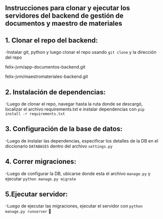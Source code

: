 ## Instrucciones para clonar y ejecutar los servidores del backend de gestión de documentos y maestro de materiales

## 1. Clonar el repo del backend:

-Instalar git, python y luego clonar el repo usando `git clone` y la dirección del repo

felix-jvm/app-documentos-backend.git

felix-jvm/maestromateriales-backend.git

## 2. Instalación de dependencias:

-Luego de clonar el repo, navegar hasta la ruta donde se descargó, localizar el archivo requirements.txt e instalar dependencias con `pip install -r requirements.txt`

## 3. Configuración de la base de datos:

-Luego de instalar las dependencias, especificar los detalles de la DB en el diccionario `DATABASES` dentro del archivo `settings.py`

## 4. Correr migraciones:

-Luego de configurar la DB, ubicarse donde esta el archivo `manage.py` y ejecutar `python manage.py migrate`

## 5.Ejecutar servidor:

-Luego de ejecutar las migraciones, ejecutar el servidor con `python manage.py runserver` 🚀